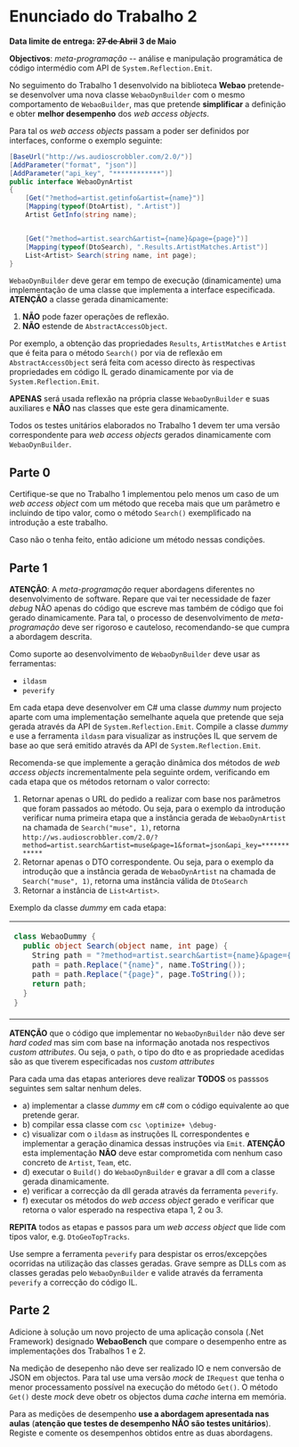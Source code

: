 # Enunciado do Trabalho 2

**Data limite de entrega: ~~27 de Abril~~ 3 de Maio**

**Objectivos**: _meta-programação_ -- análise e manipulação programática de código
intermédio com API de `System.Reflection.Emit`.

No seguimento do Trabalho 1 desenvolvido na biblioteca **Webao** pretende-se
desenvolver uma nova classe `WebaoDynBuilder` com o mesmo comportamento de
`WebaoBuilder`, mas que pretende **simplificar** a definição e obter
**melhor desempenho** dos _web access objects_.

Para tal os _web access objects_ passam a poder ser definidos por interfaces, conforme o
exemplo seguinte:

```csharp
[BaseUrl("http://ws.audioscrobbler.com/2.0/")]
[AddParameter("format", "json")]
[AddParameter("api_key", "************")]
public interface WebaoDynArtist
{
    [Get("?method=artist.getinfo&artist={name}")]
    [Mapping(typeof(DtoArtist), ".Artist")]
    Artist GetInfo(string name);


    [Get("?method=artist.search&artist={name}&page={page}")]
    [Mapping(typeof(DtoSearch), ".Results.ArtistMatches.Artist")]
    List<Artist> Search(string name, int page);
}
```

`WebaoDynBuilder` deve gerar em tempo de execução (dinamicamente)
uma implementação de uma classe que implementa a interface especificada.
**ATENÇÃO** a classe gerada dinamicamente:
1. **NÃO** pode fazer operações de reflexão. 
2. **NÃO** estende de `AbstractAccessObject`.

Por exemplo, a obtenção das propriedades `Results`, `ArtistMatches` e `Artist`
que é feita para o método `Search()` por via de reflexão em
`AbstractAccessObject` será feita com acesso directo às respectivas propriedades
em código IL gerado dinamicamente por via de `System.Reflection.Emit`.

**APENAS** será usada reflexão na própria classe `WebaoDynBuilder` e suas auxiliares e
**NÃO** nas classes que este gera dinamicamente.

Todos os testes unitários elaborados no Trabalho 1 devem ter uma versão correspondente
para _web access objects_ gerados dinamicamente com `WebaoDynBuilder`.

## Parte 0

Certifique-se que no Trabalho 1 implementou pelo menos um caso de um _web access
object_ com um método que receba mais que um parâmetro e incluindo de tipo
valor, como o método `Search()` exemplificado na introdução a este trabalho.

Caso não o tenha feito, então adicione um método nessas condições.

## Parte 1

**ATENÇÃO**: A _meta-programação_ requer abordagens diferentes no desenvolvimento de software.
Repare que vai ter necessidade de fazer _debug_ NÃO apenas do código que escreve
mas também de código que foi gerado dinamicamente.
Para tal, o processo de desenvolvimento de _meta-programação_ deve ser rigoroso
e cauteloso, recomendando-se que cumpra a abordagem descrita.

Como suporte ao desenvolvimento de `WebaoDynBuilder` deve usar as ferramentas:
  * `ildasm`
  * `peverify`

Em cada etapa deve desenvolver em C# uma classe _dummy_ num projecto aparte com
uma implementação semelhante aquela que pretende que seja gerada através da API
de `System.Reflection.Emit`. 
Compile a classe _dummy_ e use a ferramenta `ildasm` para visualizar as instruções
IL que servem de base ao que será emitido através da API de `System.Reflection.Emit`. 

Recomenda-se que implemente a geração dinâmica dos métodos de _web access objects_
incrementalmente pela seguinte ordem, verificando em cada etapa que os métodos
retornam o valor correcto:
1. Retornar apenas o URL do pedido a realizar com base nos parâmetros que foram
     passados ao método. Ou seja, para o exemplo da introdução verificar numa
     primeira etapa que a instância gerada de `WebaoDynArtist` na chamada de
     `Search("muse", 1)`, retorna
     `http://ws.audioscrobbler.com/2.0/?method=artist.search&artist=muse&page=1&format=json&api_key=************`
2. Retornar apenas o DTO correspondente. Ou seja, para o exemplo da introdução
     que a instância gerada de `WebaoDynArtist` na chamada de `Search("muse",
     1)`, retorna uma instância válida de `DtoSearch`
3. Retornar a instância de `List<Artist>`.

Exemplo da classe _dummy_ em cada etapa:

<table>
<tr>
<td>

```csharp
class WebaoDummy {
  public object Search(object name, int page) {
    String path = "?method=artist.search&artist={name}&page={page}";
    path = path.Replace("{name}", name.ToString());
    path = path.Replace("{page}", page.ToString());
    return path;
  }
}
```

</td>
<td>

```csharp
class WebaoDummy {
  public object Search(object name, int page) {
    // 1. processamento do path...
    DtoSearch dto = (DtoSearch) req.Get(path, typeof(DtoSearch));
    return dto;
  }
}
```

</td>
<td>

```csharp
class WebaoDummy {
  public List<Artist> Search(object name, int page) {
    // 1. processamento do path...
    // 2. obter dto
    return dto.Results.ArtistMatches.Artist;
  }
}
```

</td>
</tr>
</table>

**ATENÇÃO** que o código que implementar no `WebaoDynBuilder` não deve ser _hard
coded_ mas sim com base na informação anotada nos respectivos _custom
attributes_.
Ou seja, o `path`, o tipo do dto e as propriedade acedidas são as que tiverem
especificadas nos _custom attributes_

Para cada uma das etapas anteriores deve realizar **TODOS** os passsos seguintes
sem saltar nenhum deles.

* a) implementar a classe _dummy_ em c# com o código equivalente ao que pretende
  gerar.
* b) compilar essa classe com `csc \optimize+ \debug-`
* c) visualizar com o `ildasm` as instruções IL correspondentes e implementar a
  geração dinamica dessas instruções via `Emit`. **ATENÇÃO** esta implementação
  **NÃO** deve estar comprometida com nenhum caso concreto de `Artist`, `Team`, etc.
* d) executar o `Build()` do `WebaoDynBuilder` e gravar a dll com a classe
  gerada dinamicamente.
* e) verificar a correcção da dll gerada através da ferramenta `peverify`.
* f) executar os métodos do _web access object_ gerado e verificar que retorna o
valor esperado na respectiva etapa 1, 2 ou 3. 

**REPITA** todos as etapas e passos para um _web access object_ que lide com 
tipos valor, e.g. `DtoGeoTopTracks`.

Use sempre a ferramenta `peverify` para despistar os erros/excepções ocorridas
na utilização das classes geradas.
Grave sempre as DLLs com as classes geradas pelo `WebaoDynBuilder` e valide
através da ferramenta `peverify` a correcção do código IL.

## Parte 2

Adicione à solução um novo projecto de uma aplicação consola (.Net Framework)
designado  **WebaoBench** que compare o desempenho entre as implementações dos 
Trabalhos 1 e 2.

Na medição de desepenho não deve ser realizado IO e nem conversão de JSON em objectos.
Para tal use uma versão _mock_ de `IRequest` que tenha o menor processamento possível
na execução do método `Get()`.
O método `Get()` deste _mock_ deve obetr os objectos duma _cache_ interna em memória.

Para as medições de desempenho **use a abordagem apresentada nas aulas**
(**atenção que testes de desempenho NÃO são testes unitários**). Registe e
comente os desempenhos obtidos entre as duas abordagens. 
